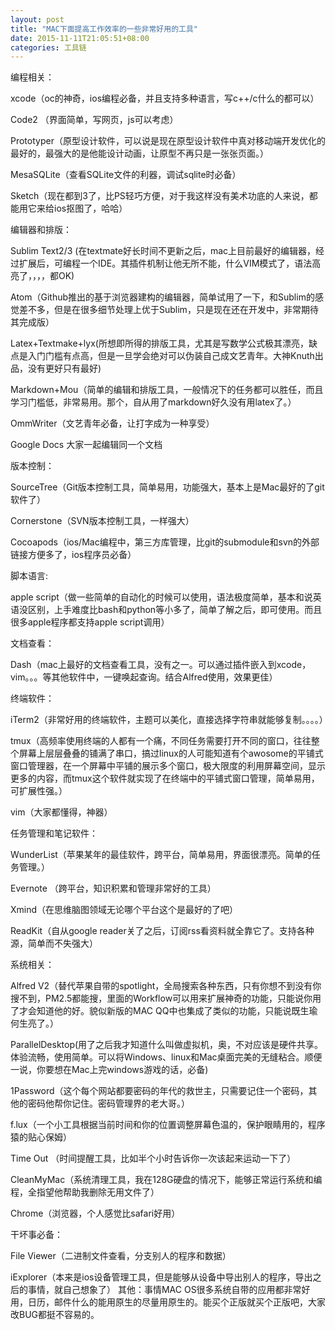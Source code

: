 ```yaml
---
layout: post
title: "MAC下面提高工作效率的一些非常好用的工具"
date: 2015-11-11T21:05:51+08:00
categories: 工具链
---
```



编程相关：

xcode（oc的神奇，ios编程必备，并且支持多种语言，写c++/c什么的都可以）

Code2 （界面简单，写网页，js可以考虑）

Prototyper（原型设计软件，可以说是现在原型设计软件中真对移动端开发优化的最好的，最强大的是他能设计动画，让原型不再只是一张张页面。）

MesaSQLite（查看SQLite文件的利器，调试sqlite时必备）

Sketch（现在都到3了，比PS轻巧方便，对于我这样没有美术功底的人来说，都能用它来给ios抠图了，哈哈）



编辑器和排版：

Sublim Text2/3 (在textmate好长时间不更新之后，mac上目前最好的编辑器，经过扩展后，可编程一个IDE。其插件机制让他无所不能，什么VIM模式了，语法高亮了，，，，都OK)

Atom（Github推出的基于浏览器建构的编辑器，简单试用了一下，和Sublim的感觉差不多，但是在很多细节处理上优于Sublim，只是现在还在开发中，非常期待其完成版）

Latex+Textmake+lyx(所想即所得的排版工具，尤其是写数学公式极其漂亮，缺点是入门门槛有点高，但是一旦学会绝对可以伪装自己成文艺青年。大神Knuth出品，没有更好只有最好)

Markdown+Mou（简单的编辑和排版工具，一般情况下的任务都可以胜任，而且学习门槛低，非常易用。那个，自从用了markdown好久没有用latex了。）

OmmWriter（文艺青年必备，让打字成为一种享受）

Google Docs 大家一起编辑同一个文档

版本控制：

SourceTree（Git版本控制工具，简单易用，功能强大，基本上是Mac最好的了git软件了）

Cornerstone（SVN版本控制工具，一样强大）

Cocoapods（ios/Mac编程中，第三方库管理，比git的submodule和svn的外部链接方便多了，ios程序员必备）


脚本语言:

apple script（做一些简单的自动化的时候可以使用，语法极度简单，基本和说英语没区别，上手难度比bash和python等小多了，简单了解之后，即可使用。而且很多apple程序都支持apple script调用）

文档查看：

Dash（mac上最好的文档查看工具，没有之一。可以通过插件嵌入到xcode，vim。。。等其他软件中，一键唤起查询。结合Alfred使用，效果更佳）

终端软件：

iTerm2（非常好用的终端软件，主题可以美化，直接选择字符串就能够复制。。。。）

tmux（高频率使用终端的人都有一个痛，不同任务需要打开不同的窗口，往往整个屏幕上层层叠叠的铺满了串口，搞过linux的人可能知道有个awosome的平铺式窗口管理器，在一个屏幕中平铺的展示多个窗口，极大限度的利用屏幕空间，显示更多的内容，而tmux这个软件就实现了在终端中的平铺式窗口管理，简单易用，可扩展性强。）

vim（大家都懂得，神器）

任务管理和笔记软件：

WunderList（苹果某年的最佳软件，跨平台，简单易用，界面很漂亮。简单的任务管理。）

Evernote （跨平台，知识积累和管理非常好的工具）

Xmind（在思维脑图领域无论哪个平台这个是最好的了吧）

ReadKit（自从google reader关了之后，订阅rss看资料就全靠它了。支持各种源，简单而不失强大）

系统相关：

Alfred V2（替代苹果自带的spotlight，全局搜索各种东西，只有你想不到没有你搜不到，PM2.5都能搜，里面的Workflow可以用来扩展神奇的功能，只能说你用了才会知道他的好。貌似新版的MAC QQ中也集成了类似的功能，只能说既生瑜何生亮了。）

ParallelDesktop(用了之后我才知道什么叫做虚拟机，奥，不对应该是硬件共享。体验流畅，使用简单。可以将Windows、linux和Mac桌面完美的无缝粘合。顺便一说，你要想在Mac上完windows游戏的话，必备)

1Password（这个每个网站都要密码的年代的救世主，只需要记住一个密码，其他的密码他帮你记住。密码管理界的老大哥。）

f.lux（一个小工具根据当前时间和你的位置调整屏幕色温的，保护眼睛用的，程序猿的贴心保姆）

Time Out （时间提醒工具，比如半个小时告诉你一次该起来运动一下了）

CleanMyMac（系统清理工具，我在128G硬盘的情况下，能够正常运行系统和编程，全指望他帮助我删除无用文件了）


Chrome（浏览器，个人感觉比safari好用）

干坏事必备：

File Viewer（二进制文件查看，分支别人的程序和数据）

iExplorer（本来是ios设备管理工具，但是能够从设备中导出别人的程序，导出之后的事情，就自己想象了）
其他：事情MAC OS很多系统自带的应用都非常好用，日历，邮件什么的能用原生的尽量用原生的。能买个正版就买个正版吧，大家改BUG都挺不容易的。
